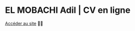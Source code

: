 # EL MOBACHI Adil | CV en ligne
[Accéder au site](https://adilelmoba.github.io/elmobachiadil-cv/) 🚀🚀
